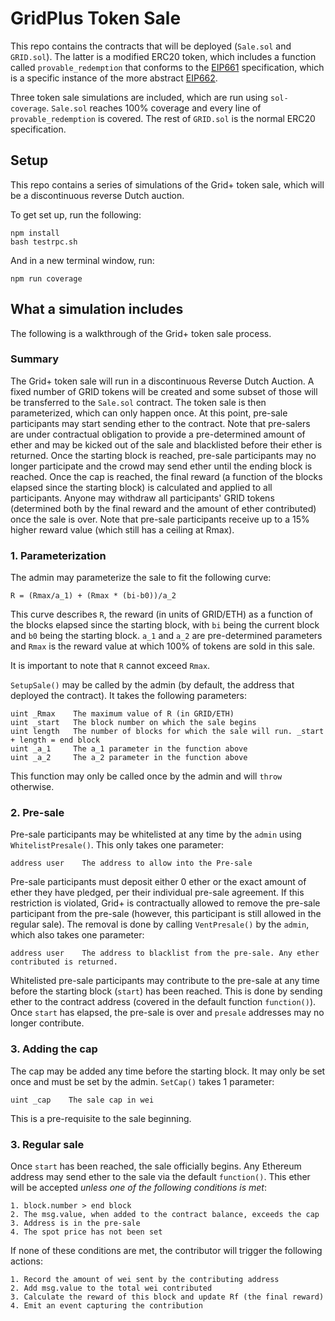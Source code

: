 # GridPlus Token Sale

This repo contains the contracts that will be deployed (`Sale.sol` and `GRID.sol`). The latter is a modified ERC20 token, which includes a function called `provable_redemption` that conforms to the [EIP661](https://github.com/ethereum/EIPs/issues/661) specification, which is a specific instance of the more abstract [EIP662](https://github.com/ethereum/EIPs/issues/662).

Three token sale simulations are included, which are run using `sol-coverage`. `Sale.sol` reaches 100% coverage and every line of `provable_redemption` is covered. The rest of `GRID.sol` is the normal ERC20 specification.

## Setup
This repo contains a series of simulations of the Grid+ token sale, which will be a discontinuous reverse Dutch auction.

To get set up, run the following:

```
npm install
bash testrpc.sh
```

And in a new terminal window, run:
```
npm run coverage
```

## What a simulation includes

The following is a walkthrough of the Grid+ token sale process.

### Summary

The Grid+ token sale will run in a discontinuous Reverse Dutch Auction. A fixed number of GRID tokens will be created and some subset of those will be transferred to the `Sale.sol` contract. The token sale is then parameterized, which can only happen once. At this point, pre-sale participants may start sending ether to the contract. Note that pre-salers are under contractual obligation to provide a pre-determined amount of ether and may be kicked out of the sale and blacklisted before their ether is returned. Once the starting block is reached, pre-sale participants may no longer participate and the crowd may send ether until the ending block is reached. Once the cap is reached, the final reward (a function of the blocks elapsed since the starting block) is calculated and applied to all participants. Anyone may withdraw all participants' GRID tokens (determined both by the final reward and the amount of ether contributed) once the sale is over. Note that pre-sale participants receive up to a 15% higher reward value (which still has a ceiling at Rmax).

### 1. Parameterization

The admin may parameterize the sale to fit the following curve:

```
R = (Rmax/a_1) + (Rmax * (bi-b0))/a_2
```

This curve describes `R`, the reward (in units of GRID/ETH) as a function of the blocks elapsed since the starting block, with `bi` being the current block and `b0` being the starting block. `a_1` and `a_2` are pre-determined parameters and `Rmax` is the reward value at which 100% of tokens are sold in this sale.

It is important to note that `R` cannot exceed `Rmax`.

`SetupSale()` may be called by the admin (by default, the address that deployed the contract). It takes the following parameters:

```
uint _Rmax    The maximum value of R (in GRID/ETH)
uint _start   The block number on which the sale begins
uint length   The number of blocks for which the sale will run. _start + length = end block
uint _a_1     The a_1 parameter in the function above
uint _a_2     The a_2 parameter in the function above
```

This function may only be called once by the admin and will `throw` otherwise.

### 2. Pre-sale

Pre-sale participants may be whitelisted at any time by the `admin` using `WhitelistPresale()`. This only takes one parameter:

```
address user    The address to allow into the Pre-sale
```

Pre-sale participants must deposit either 0 ether or the exact amount of ether they have pledged, per their individual pre-sale agreement. If this restriction is violated, Grid+ is contractually allowed to remove the pre-sale participant from the pre-sale (however, this participant is still allowed in the regular sale). The removal is done by calling `VentPresale()` by the `admin`, which also takes one parameter:

```
address user    The address to blacklist from the pre-sale. Any ether contributed is returned.
```

Whitelisted pre-sale participants may contribute to the pre-sale at any time before the starting block (`start`) has been reached. This is done by sending ether to the contract address (covered in the default function `function()`). Once `start` has elapsed, the pre-sale is over and `presale` addresses may no longer contribute.

### 3. Adding the cap

The cap may be added any time before the starting block. It may only be set once and must be set by the admin. `SetCap()` takes 1 parameter:

```
uint _cap    The sale cap in wei
```

This is a pre-requisite to the sale beginning.

### 3. Regular sale

Once `start` has been reached, the sale officially begins. Any Ethereum address may send ether to the sale via the default `function()`. This ether will be accepted *unless one of the following conditions is met*:

```
1. block.number > end block
2. The msg.value, when added to the contract balance, exceeds the cap
3. Address is in the pre-sale
4. The spot price has not been set
```

If none of these conditions are met, the contributor will trigger the following actions:

```
1. Record the amount of wei sent by the contributing address
2. Add msg.value to the total wei contributed
3. Calculate the reward of this block and update Rf (the final reward)
4. Emit an event capturing the contribution
```

###
